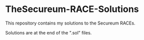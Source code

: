 # TheSecureum-RACE-Solutions
This repository contains my solutions to the Secureum RACEs.


Solutions are at the end of the ".sol" files.
